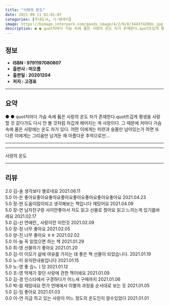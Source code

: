 ```yaml
---
title: "사랑의 온도"
date: 2021-09-11 02:01:07
categories: [국내도서, 시-에세이]
image: https://bimage.interpark.com/goods_image/4/2/0/8/344374208s.jpg
description: ● ● quot저마다 가슴 속에 품은 사랑의 온도 차가 존재한다.quot뜨겁게 평생을 사랑할 것 같다가도 다시 안 볼 것처럼 차갑게 헤어지는 게 사랑이다. 그 때문에 저마다 가슴 속에 품은 사랑에는 온도 차가 있다. 어떤 이에게는 미련과 슬픔만 남아있는가 하면 또 다른 이에게는 그리
---
```


## **정보**

- **ISBN : 9791197080807**
- **출판사 : 떠오름**
- **출판일 : 20201204**
- **저자 : 고경표**

------



## **요약**

●  ●  quot저마다 가슴 속에 품은 사랑의 온도 차가 존재한다.quot뜨겁게 평생을 사랑할 것 같다가도 다시 안 볼 것처럼 차갑게 헤어지는 게 사랑이다. 그 때문에 저마다 가슴 속에 품은 사랑에는 온도 차가 있다. 어떤 이에게는 미련과 슬픔만 남아있는가 하면 또 다른 이에게는 그리움만 남겨둔 채 아름다운 추억으로만... 

------



------


사랑의 온도 

------


## **리뷰** 

2.0 김-솔 생각보다 별로네요 2021.06.11 <br/>5.0 이-은 좋아요좋아요좋아요좋아요좋아요좋아요좋아요좋아요 2021.04.23 <br/>5.0 정-현 도움이많이되고 생각해보는 책입니다
재밌어요 2021.04.09 <br/>5.0 장-연 남자친구랑 사이안좋아서  저도 읽고  선물로 줬어요
읽고  느끼는게 있기를바래요 2021.02.17 <br/>5.0 김-선 연애란,, 사랑이란 이런것 2021.02.09 <br/>5.0 장-정 너무 좋아요 2021.02.05 <br/>5.0 양-진 너무 좋아요 ㅎㅎ  2021.02.02 <br/>5.0 이-늘 꼭 읽었으면 하는 책 2021.01.29 <br/>5.0 최-영 선물하기 좋아요 2021.01.20 <br/>5.0 김-이 이모가 삶에 여유를 가지는 데 좋은 책 선물이 되었습니다. 2021.01.19 <br/>5.0 노-미 유익한내용입니다 2021.01.15 <br/>5.0 노-영 좋 습ㄴㅣ당 2021.01.12 <br/>5.0 조-영 딱제가 찾던 사랑에 관한 책이에요 2021.01.09 <br/>5.0 김-경 인스타에서 구경하다가 어느새 구매까지  2021.01.06 <br/>5.0 박-람 재밌네요 먼가 연애에서 이별의 과정을 순서대로 보는 듯 2021.01.05 <br/>5.0 김-임 좋아요 2021.01.03 <br/>0.0 이-연 지금 하고 있는 사랑이 어느 정도의 온도인지 알수있었다 2021.01.01 <br/>